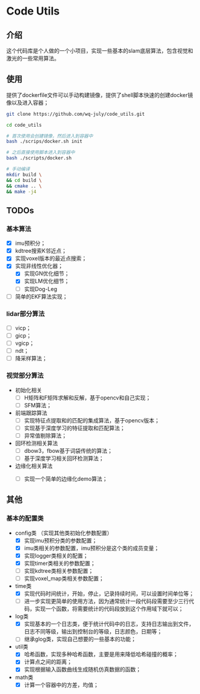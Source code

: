# Code Utils

## 介绍

这个代码库是个人做的一个小项目，实现一些基本的slam底层算法，包含视觉和激光的一些常用算法。

## 使用

提供了dockerfile文件可以手动构建镜像，提供了shell脚本快速的创建docker镜像以及进入容器；

``` bash 
git clone https://github.com/wq-july/code_utils.git

cd code_utils

# 首次使用会创建镜像，然后进入到容器中
bash ./scrips/docker.sh init

# 之后直接使用脚本进入到容器中
bash ./scripts/docker.sh

# 手动编译
mkdir build \ 
&& cd build \
&& cmake .. \
&& make -j4

```


## TODOs

### 基本算法
  - [x] imu预积分；
  - [x] kdtree搜索K邻近点；
  - [x] 实现voxel版本的最近点搜索；
  - [x] 实现非线性优化器；
    - [x] 实现GN优化细节；
    - [x] 实现LM优化细节；
    - [ ] 实现Dog-Leg
  - [ ] 简单的EKF算法实现；

### lidar部分算法
  - [ ] vicp；
  - [ ] gicp；
  - [ ] vgicp；
  - [ ] ndt；
  - [ ] 降采样算法；

### 视觉部分算法
- 初始化相关
  - [ ] H矩阵和F矩阵求解和反解，基于opencv和自己实现；
  - [ ] SFM算法；

- 前端跟踪算法
  - [ ] 实现特征点提取和的匹配的集成算法，基于opencv版本；
  - [ ] 实现基于深度学习的特征提取和匹配算法；
  - [ ] 异常值剔除算法；
  
- 回环检测相关算法
  - [ ] dbow3，fbow基于词袋传统的算法；
  - [ ] 基于深度学习相关回环检测算法；
  
- 边缘化相关算法
  - [ ] 实现一个简单的边缘化demo算法；


## 其他

### 基本的配置类
- config类 （实现其他类初始化参数配置）
  - [x] 实现imu预积分类的参数配置；
  - [x] imu类相关的参数配置，imu预积分是这个类的成员变量；
  - [x] 实现logger类相关的配置；
  - [x] 实现timer类相关的参数配置；
  - [ ] 实现kdtree类相关参数配置；
  - [ ] 实现voxel_map类相关参数配置；

- time类
  - [x] 实现代码时间统计，开始，停止，记录持续时间，可以设置时间单位等；
  - [ ] 进一步实现更简单的使用方法，因为通常统计一段代码段需要至少三行代码，实现一个函数，将需要统计的代码段放到这个作用域下就可以；

- log类
  - [x] 实现基本的一个日志类，便于统计代码中的日志，支持日志输出到文件，日志不同等级，输出到控制台的等级，日志颜色，日期等；
  - [ ] 继承glog类，实现自己想要的一些基本的功能；

- util类
  - [x] 哈希函数，实现多种哈希函数，主要是用来降低哈希碰撞的概率；
  - [x] 计算点之间的距离；
  - [x] 实现根据输入函数曲线生成随机仿真数据的函数；

- math类
  - [x] 计算一个容器中的方差，均值；
